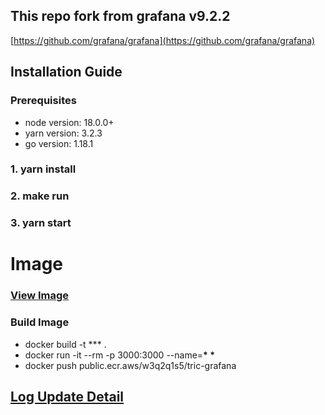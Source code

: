 ## This repo fork from grafana v9.2.2

[https://github.com/grafana/grafana](https://github.com/grafana/grafana)

## Installation Guide

### Prerequisites

- node version: 18.0.0+
- yarn version: 3.2.3
- go version: 1.18.1

### 1. yarn install

### 2. make run

### 3. yarn start

# Image

### [View Image](https://us-east-1.console.aws.amazon.com/ecr/repositories/public/387875775441/tric-grafana?region=us-east-1)

### Build Image

- docker build -t \*\*\* .
- docker run -it --rm -p 3000:3000 --name=**\* \***
- docker push public.ecr.aws/w3q2q1s5/tric-grafana

## [Log Update Detail](https://tricorder.feishu.cn/docx/NjDhdjnyOoJKQtx4xlqcKRLqntn)
